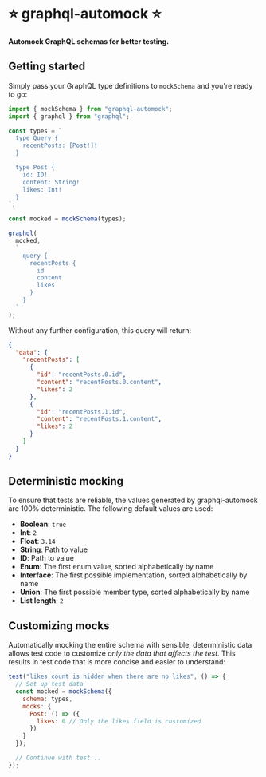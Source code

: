 # ⭐️ graphql-automock ⭐️

**Automock GraphQL schemas for better testing.**

## Getting started

Simply pass your GraphQL type definitions to `mockSchema` and
you're ready to go:

```javascript
import { mockSchema } from "graphql-automock";
import { graphql } from "graphql";

const types = `
  type Query {
    recentPosts: [Post!]!
  }

  type Post {
    id: ID!
    content: String!
    likes: Int!
  }
`;

const mocked = mockSchema(types);

graphql(
  mocked,
  `
    query {
      recentPosts {
        id
        content
        likes
      }
    }
  `
);
```

Without any further configuration, this query will return:

```json
{
  "data": {
    "recentPosts": [
      {
        "id": "recentPosts.0.id",
        "content": "recentPosts.0.content",
        "likes": 2
      },
      {
        "id": "recentPosts.1.id",
        "content": "recentPosts.1.content",
        "likes": 2
      }
    ]
  }
}
```

## Deterministic mocking

To ensure that tests are reliable, the values generated by graphql-automock
are 100% deterministic. The following default values are used:

- **Boolean**: `true`
- **Int**: `2`
- **Float**: `3.14`
- **String**: Path to value
- **ID**: Path to value
- **Enum**: The first enum value, sorted alphabetically by name
- **Interface**: The first possible implementation, sorted alphabetically by name
- **Union**: The first possible member type, sorted alphabetically by name
- **List length**: `2`

## Customizing mocks

Automatically mocking the entire schema with sensible, deterministic data allows test code to customize _only the data that affects the test_. This results in test code that is more concise and easier to understand:

```javascript
test("likes count is hidden when there are no likes", () => {
  // Set up test data
  const mocked = mockSchema({
    schema: types,
    mocks: {
      Post: () => ({
        likes: 0 // Only the likes field is customized
      })
    }
  });

  // Continue with test...
});
```
